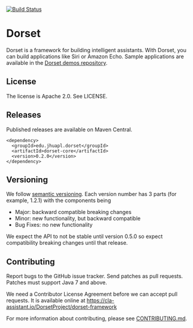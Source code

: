 [![Build Status](https://travis-ci.org/DorsetProject/dorset-framework.svg?branch=master)](https://travis-ci.org/DorsetProject/dorset-framework)

Dorset
================
Dorset is a framework for building intelligent assistants. With Dorset, you can build applications like Siri or Amazon Echo. Sample applications are available in the [Dorset demos repository](https://github.com/DorsetProject/dorset-demos).

License
--------------
The license is Apache 2.0. See LICENSE.

Releases
-------------
Published releases are available on Maven Central.

```
<dependency>
  <groupId>edu.jhuapl.dorset</groupId>
  <artifactId>dorset-core</artifactId>
  <version>0.2.0</version>
</dependency>
```

Versioning
-------------
We follow [semantic versioning](http://semver.org/). Each version number has 3 parts (for example, 1.2.1) with the components being
 * Major: backward compatible breaking changes
 * Minor: new functionality, but backward compatible
 * Bug Fixes: no new functionality

We expect the API to not be stable until version 0.5.0 so expect compatibility breaking changes until that release.

Contributing
--------------
Report bugs to the GitHub issue tracker. Send patches as pull requests. Patches must support Java 7 and above.

We need a Contributor License Agreement before we can accept pull requests. It is available online at https://cla-assistant.io/DorsetProject/dorset-framework

For more information about contributing, please see [CONTRIBUTING.md](CONTRIBUTING.md).

 

